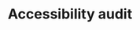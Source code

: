 ---
title: 'Accessibility audit'
slug: '/accessibility-audit'
order: 5
type: 'services'
description: 'See how accessible your site is, and what improvements might be needed to make it more WCAG compliant.'
img: 'accessibility'
---
